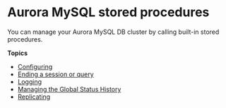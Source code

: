 # Aurora MySQL stored procedures<a name="AuroraMySQL.Reference.StoredProcs"></a>

You can manage your Aurora MySQL DB cluster by calling built\-in stored procedures\.

**Topics**
+ [Configuring](mysql-stored-proc-configuring.md)
+ [Ending a session or query](mysql-stored-proc-ending.md)
+ [Logging](mysql-stored-proc-logging.md)
+ [Managing the Global Status History](mysql-stored-proc-gsh.md)
+ [Replicating](mysql-stored-proc-replicating.md)
